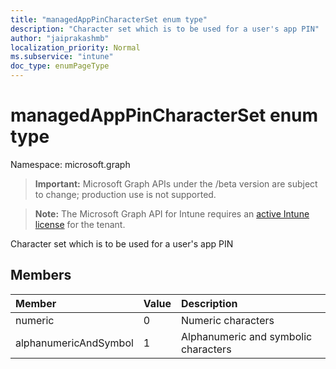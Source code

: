 ```yaml
---
title: "managedAppPinCharacterSet enum type"
description: "Character set which is to be used for a user's app PIN"
author: "jaiprakashmb"
localization_priority: Normal
ms.subservice: "intune"
doc_type: enumPageType
---
```


# managedAppPinCharacterSet enum type

Namespace: microsoft.graph
> **Important:** Microsoft Graph APIs under the /beta version are subject to change; production use is not supported.

> **Note:** The Microsoft Graph API for Intune requires an [active Intune license](https://go.microsoft.com/fwlink/?linkid=839381) for the tenant.


Character set which is to be used for a user's app PIN

## Members
|Member|Value|Description|
|:---|:---|:---|
|numeric|0|Numeric characters|
|alphanumericAndSymbol|1|Alphanumeric and symbolic characters|

